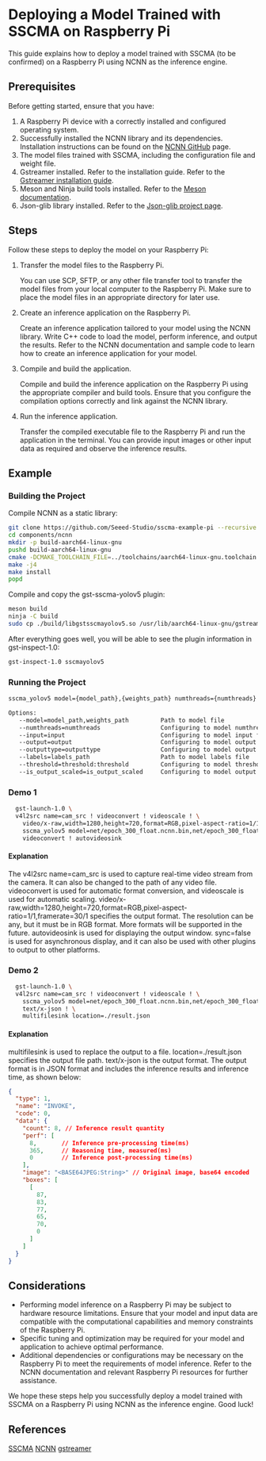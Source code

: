 # Deploying a Model Trained with SSCMA on Raspberry Pi

This guide explains how to deploy a model trained with SSCMA (to be confirmed) on a Raspberry Pi using NCNN as the inference engine.

## Prerequisites

Before getting started, ensure that you have:

1. A Raspberry Pi device with a correctly installed and configured operating system.
2. Successfully installed the NCNN library and its dependencies. Installation instructions can be found on the [NCNN GitHub](https://github.com/Tencent/ncnn) page.
3. The model files trained with SSCMA, including the configuration file and weight file.
4. Gstreamer installed. Refer to the installation guide. Refer to the [Gstreamer installation guide](https://gstreamer.freedesktop.org/documentation/installing/on-linux.html?gi-language=c).
5. Meson and Ninja build tools installed. Refer to the [Meson documentation](https://mesonbuild.com/Getting-meson.html).
6. Json-glib library installed. Refer to the [Json-glib project page](https://wiki.gnome.org/Projects/JsonGlib).


## Steps

Follow these steps to deploy the model on your Raspberry Pi:

1. Transfer the model files to the Raspberry Pi.

   You can use SCP, SFTP, or any other file transfer tool to transfer the model files from your local computer to the Raspberry Pi. Make sure to place the model files in an appropriate directory for later use.

2. Create an inference application on the Raspberry Pi.

   Create an inference application tailored to your model using the NCNN library. Write C++ code to load the model, perform inference, and output the results. Refer to the NCNN documentation and sample code to learn how to create an inference application for your model.

3. Compile and build the application.

   Compile and build the inference application on the Raspberry Pi using the appropriate compiler and build tools. Ensure that you configure the compilation options correctly and link against the NCNN library.

4. Run the inference application.

   Transfer the compiled executable file to the Raspberry Pi and run the application in the terminal. You can provide input images or other input data as required and observe the inference results.

## Example

### Building the Project
Compile NCNN as a static library:
```bash
git clone https://github.com/Seeed-Studio/sscma-example-pi --recursive
cd components/ncnn
mkdir -p build-aarch64-linux-gnu
pushd build-aarch64-linux-gnu
cmake -DCMAKE_TOOLCHAIN_FILE=../toolchains/aarch64-linux-gnu.toolchain.cmake -DNCNN_OPENMP=OFF..
make -j4
make install
popd
```
Compile and copy the gst-sscma-yolov5 plugin:
```bash
meson build
ninja -C build
sudo cp ./build/libgstsscmayolov5.so /usr/lib/aarch64-linux-gnu/gstreamer-1.0/
```
After everything goes well, you will be able to see the plugin information in gst-inspect-1.0:
```bash
gst-inspect-1.0 sscmayolov5
```

### Running the Project
```bash
sscma_yolov5 model={model_path},{weights_path} numthreads={numthreads} input={input} output={output} outputtype={outputtype} labels={labels_path} threshold=2500:0.25

Options:
   --model=model_path,weights_path         Path to model file
   --numthreads=numthreads                 Configuring to model numthreads (default: 4)
   --input=input                           Configuring to model input format (default: 3:320:320)
   --output=output                         Configuring to model output format (default: 85:6300:1:1)
   --outputtype=outputtype                 Configuring to model output type (default: float32)
   --labels=labels_path                    Path to model labels file
   --threshold=threshold:threshold         Configuring to model threshold (default: 2500:0.25)
   --is_output_scaled=is_output_scaled     Configuring to model output is scaled (default: false)
```

### Demo 1
```bash
  gst-launch-1.0 \
  v4l2src name=cam_src ! videoconvert ! videoscale ! \
    video/x-raw,width=1280,height=720,format=RGB,pixel-aspect-ratio=1/1,framerate=30/1 ! \
    sscma_yolov5 model=net/epoch_300_float.ncnn.bin,net/epoch_300_float.ncnn.param labels=net/coco.txt ! \
    videoconvert ! autovideosink
```
#### Explanation
The v4l2src name=cam_src is used to capture real-time video stream from the camera. It can also be changed to the path of any video file.
videoconvert is used for automatic format conversion, and videoscale is used for automatic scaling.
video/x-raw,width=1280,height=720,format=RGB,pixel-aspect-ratio=1/1,framerate=30/1 specifies the output format. The resolution can be any, but it must be in RGB format. More formats will be supported in the future.
autovideosink is used for displaying the output window. sync=false is used for asynchronous display, and it can also be used with other plugins to output to other platforms.

### Demo 2
```bash
  gst-launch-1.0 \
  v4l2src name=cam_src ! videoconvert ! videoscale ! \
    sscma_yolov5 model=net/epoch_300_float.ncnn.bin,net/epoch_300_float.ncnn.param labels=net/coco.txt ! \
    text/x-json ! \
    multifilesink location=./result.json
```
#### Explanation
multifilesink is used to replace the output to a file. location=./result.json specifies the output file path. text/x-json is the output format.
The output format is in JSON format and includes the inference results and inference time, as shown below:
```json
{
  "type": 1,
  "name": "INVOKE",
  "code": 0,
  "data": {
    "count": 8, // Inference result quantity
    "perf": [
      8,       // Inference pre-processing time(ms)
      365,     // Reasoning time, measured(ms)
      0        // Inference post-processing time(ms)
    ],
    "image": "<BASE64JPEG:String>" // Original image, base64 encoded
    "boxes": [
      [
        87,
        83,
        77,
        65,
        70,
        0
      ]
    ]
  }
}
```



## Considerations

- Performing model inference on a Raspberry Pi may be subject to hardware resource limitations. Ensure that your model and input data are compatible with the computational capabilities and memory constraints of the Raspberry Pi.
- Specific tuning and optimization may be required for your model and application to achieve optimal performance.
- Additional dependencies or configurations may be necessary on the Raspberry Pi to meet the requirements of model inference. Refer to the NCNN documentation and relevant Raspberry Pi resources for further assistance.

We hope these steps help you successfully deploy a model trained with SSCMA on a Raspberry Pi using NCNN as the inference engine. Good luck!

## References
[SSCMA](https://github.com/Seeed-Studio/SSCMA)
[NCNN](https://github.com/Tencent/ncnn)
[gstreamer](https://gstreamer.freedesktop.org)